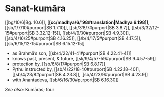 # Sanat-kumāra

[[bg/10/6|Bg. 10.6]], **[[cc/madhya/6/198#translation|Madhya 6.198]]**, [[sb/1/7/10#purport|SB 1.7.10]], [[sb/3/8/7#purport|SB 3.8.7]], [[sb/3/32/12-15#purport|SB 3.32.12-15]], [[sb/4/9/30#purport|SB 4.9.30]], [[sb/4/16/25#purport|SB 4.16.25]], [[sb/4/17/5#purport|SB 4.17.5]], [[sb/6/15/12-15#purport|SB 6.15.12-15]]

* as Brahmā’s son, [[sb/4/22/41-41#purport|SB 4.22.41-41]]
* knows past, present, & future, [[sb/9/4/57-59#purport|SB 9.4.57-59]]
* protection by, [[sb/6/8/17#purport|SB 6.8.17]]
* Pṛthu instructed by, [[sb/4/22/18-40#purport|SB 4.22.18-40]], [[sb/4/23/8#purport|SB 4.23.8]], [[sb/4/23/9#purport|SB 4.23.9]]
* with Anantadeva, [[sb/6/16/30#purport|SB 6.16.30]]

*See also:* Kumāras; four
